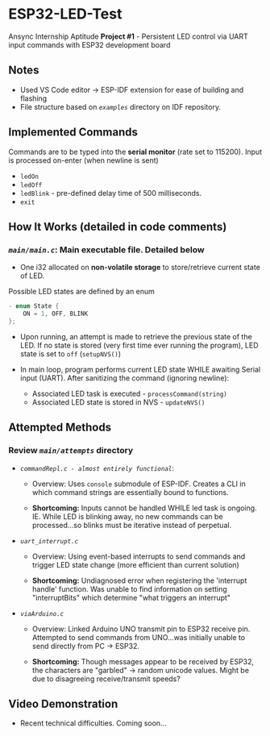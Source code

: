 # ESP32-LED-Test
 
Ansync Internship Aptitude **Project #1** - Persistent LED control via UART input commands with ESP32 development board  

## Notes
- Used VS Code editor -> ESP-IDF extension for ease of building and flashing  
- File structure based on *`examples`* directory on IDF repository.

## Implemented Commands
Commands are to be typed into the **serial monitor** (rate set to 115200). Input is processed on-enter (when newline is sent)

- `ledOn` 
- `ledOff` 
- `ledBlink` - pre-defined delay time of 500 milliseconds. 
- `exit`

## How It Works (detailed in code comments)
### *`main/main.c`*: Main executable file. Detailed below ###
- One i32 allocated on **non-volatile storage** to store/retrieve current state of LED. 

Possible LED states are defined by an enum  
```c
- enum State {
    ON = 1, OFF, BLINK
};
```

- Upon running, an attempt is made to retrieve the previous state of the LED. If no state is stored (very first time ever running the program), LED state is set to `off` (`setupNVS()`) 

- In main loop, program performs current LED state WHILE awaiting Serial input (UART). After sanitizing the command (ignoring newline):  
    -  Associated LED task is executed - `processCommand(string)`  
    -  Associated LED state is stored in NVS - `updateNVS()`

## Attempted Methods
### Review *`main/attempts`* directory

- *`commandRepl.c - almost entirely functional`*:
    - Overview: Uses `console` submodule of ESP-IDF. Creates a CLI in which command strings are essentially bound to functions. 

    - **Shortcoming:** Inputs cannot be handled WHILE led task is ongoing. IE. While LED is blinking away, no new commands can be processed...so blinks must be iterative instead of perpetual.
- *`uart_interrupt.c`*
    - Overview: Using event-based interrupts to send commands and trigger LED state change (more efficient than current solution)

    - **Shortcoming:** Undiagnosed error when registering the 'interrupt handle' function. Was unable to find information on setting "interruptBits" which determine "what triggers an interrupt"
- *`viaArduino.c`*
    - Overview: Linked Arduino UNO transmit pin to ESP32 receive pin. Attempted to send commands from UNO...was initially unable to send directly from PC -> ESP32.

    - **Shortcoming:** Though messages appear to be received by ESP32, the characters are "garbled" -> random unicode values. Might be due to disagreeing receive/transmit speeds?


## Video Demonstration
- Recent technical difficulties. Coming soon...
